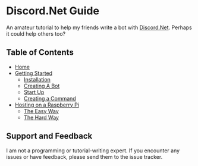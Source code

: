 # Discord.Net Guide
An amateur tutorial to help my friends write a bot with [Discord.Net](https://github.com/discord-net/Discord.Net). Perhaps it could help others too?

## Table of Contents
- [Home](https://github.com/SoupyzInc/Discord.NET-Guide/wiki/Home)
- [Getting Started](https://github.com/SoupyzInc/Discord.NET-Guide/wiki/Getting-Started)
  * [Installation](https://github.com/SoupyzInc/Discord.NET-Guide/wiki/Getting-Started#Installation)
  * [Creating A Bot](https://github.com/SoupyzInc/Discord.NET-Guide/wiki/Getting-Started#Creating-A-Bot)
  * [Start Up](https://github.com/SoupyzInc/Discord.NET-Guide/wiki/Start-Up)
  * [Creating a Command](https://github.com/SoupyzInc/Discord.Net-Guide/wiki/Creating-a-Command)
- [Hosting on a Raspberry Pi](https://github.com/SoupyzInc/Discord.Net-Guide/wiki/Raspberry-Pi-Hosting)
  * [The Easy Way](https://github.com/SoupyzInc/Discord.Net-Guide/wiki/Raspberry-Pi-Hosting#The-Easy-Way)
  * [The Hard Way](https://github.com/SoupyzInc/Discord.Net-Guide/wiki/Raspberry-Pi-Hosting#the-hard-way)

## Support and Feedback
I am not a programming or tutorial-writing expert. If you encounter any issues or have feedback, please send them to the issue tracker.
